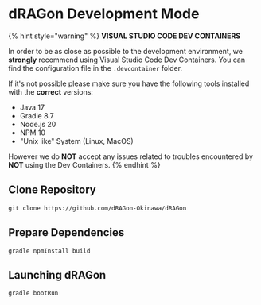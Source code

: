 # dRAGon Development Mode



{% hint style="warning" %}
**VISUAL STUDIO CODE DEV CONTAINERS**

In order to be as close as possible to the development environment, we **strongly** recommend using Visual Studio Code Dev Containers. You can find the configuration file in the `.devcontainer` folder.

If it's not possible please make sure you have the following tools installed with the **correct** versions:

* Java 17
* Gradle 8.7
* Node.js 20
* NPM 10
* "Unix like" System (Linux, MacOS)

However we do **NOT** accept any issues related to troubles encountered by **NOT** using the Dev Containers.
{% endhint %}

## Clone Repository <a href="#clone-repository" id="clone-repository"></a>

```
git clone https://github.com/dRAGon-Okinawa/dRAGon
```

## Prepare Dependencies <a href="#prepare-dependencies" id="prepare-dependencies"></a>

```
gradle npmInstall build
```

## Launching dRAGon <a href="#launching-dragon" id="launching-dragon"></a>

```
gradle bootRun
```

